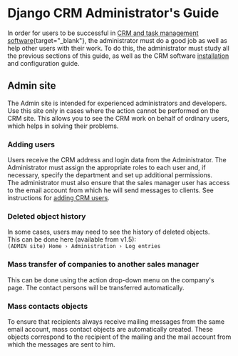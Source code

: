 # Django CRM Administrator's Guide

In order for users to be successful in [CRM and task management software](https://djangocrm.github.io/info/){target="_blank"},
the administrator must do a good job as well as help other users with their work.
To do this, the administrator must study all the previous sections of this guide,
as well as the CRM software [installation](installation.md) and configuration guide.

## Admin site

The Admin site is intended for experienced administrators and developers.
Use this site only in cases where the action cannot be performed on the CRM site.
This allows you to see the CRM work on behalf of ordinary users, which helps in solving their problems.

### Adding users

Users receive the CRM address and login data from the Administrator.
The Administrator must assign the appropriate roles to each user and,
if necessary, specify the department and set up additional permissions.  
The administrator must also ensure that the sales manager user has access to the email account from which he will send messages to clients.
See instructions for [adding CRM users](adding_crm_users.md).

### Deleted object history

In some cases, users may need to see the history of deleted objects.  
This can be done here (available from v1.5):  
`(ADMIN site) Home › Administration › Log entries`

### Mass transfer of companies to another sales manager

This can be done using the action drop-down menu on the company's page.
The contact persons will be transferred automatically.

### Mass contacts objects

To ensure that recipients always receive mailing messages from the same email account,
mass contact objects are automatically created.
These objects correspond to the recipient of the mailing and the mail account from which the messages are sent to him.
